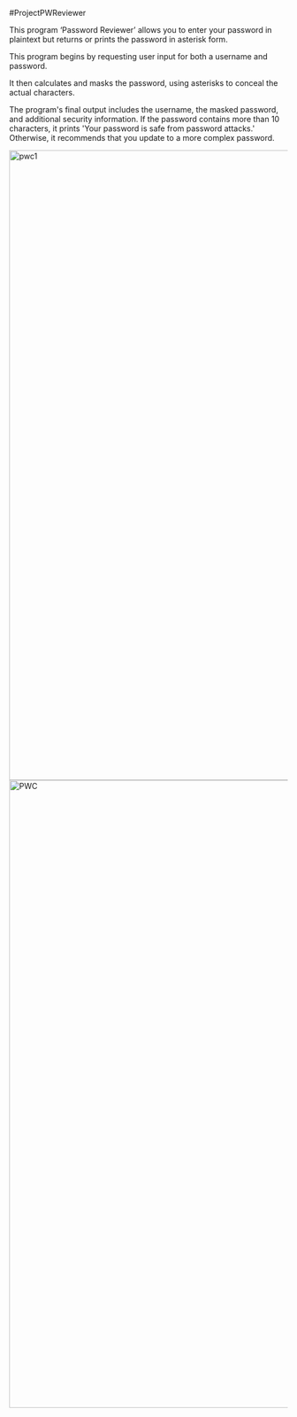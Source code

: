 #ProjectPWReviewer

This program ‘Password Reviewer’ allows you to enter your password in plaintext but returns or prints the password in asterisk form.

This program begins by requesting user input for both a username and password. 


It then calculates and masks the password, using asterisks to conceal the actual characters. 


The program's final output includes the username, the masked password, and additional security information. If the password contains more than 10 characters, it prints 'Your password is safe from password attacks.' Otherwise, it recommends that you update to a more complex password.

<img width="1138" alt="pwc1" src="https://github.com/CMoret/CSProjectPWReviewer/assets/134563934/a45052e5-7cfd-410c-9f0c-e3b348284f54">

<img width="1134" alt="PWC" src="https://github.com/CMoret/CSProjectPWReviewer/assets/134563934/c03a02b6-a79c-46a6-b3d3-543c7a32b172">
